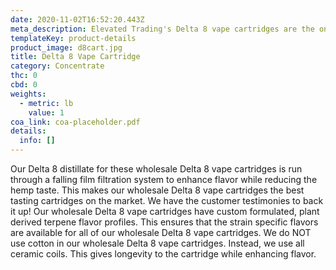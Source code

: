 ```yaml
---
date: 2020-11-02T16:52:20.443Z
meta_description: Elevated Trading's Delta 8 vape cartridges are the only vape cartridge...
templateKey: product-details
product_image: d8cart.jpg
title: Delta 8 Vape Cartridge
category: Concentrate
thc: 0
cbd: 0
weights:
  - metric: lb
    value: 1
coa_link: coa-placeholder.pdf
details:
  info: []
---
```

Our Delta 8 distillate for these wholesale Delta 8 vape cartridges
is run through a falling film filtration system to enhance flavor while
reducing the hemp taste. This makes our wholesale Delta 8 vape cartridges
the best tasting cartridges on the market. We have the customer testimonies
to back it up! Our wholesale Delta 8 vape cartridges have custom formulated,
plant derived terpene flavor profiles. This ensures that the strain specific
flavors are available for all of our wholesale Delta 8 vape cartridges. We
do NOT use cotton in our wholesale Delta 8 vape cartridges. Instead, we use
all ceramic coils. This gives longevity to the cartridge while enhancing
flavor.